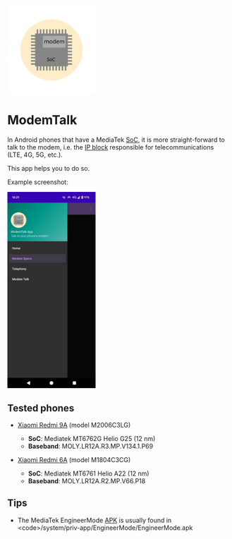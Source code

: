 <img src="images/ic_modemtalk_for_MD.svg" alt="app icon" width="200px" />

# ModemTalk
In Android phones that have a MediaTek [SoC](https://en.wikipedia.org/wiki/System_on_a_chip), it is more straight-forward to talk to the modem, i.e. the [IP block](https://en.wikipedia.org/wiki/Semiconductor_intellectual_property_core) responsible for telecommunications (LTE, 4G, 5G, etc.).

This app helps you to do so.

Example screenshot:



<img src="images/example1_screenshot.jpeg" alt="app icon" width="200px" />


## Tested phones

* [Xiaomi Redmi 9A](https://www.gsmarena.com/xiaomi_redmi_9a-10279.php) (model M2006C3LG)
  * **SoC**: Mediatek MT6762G Helio G25 (12 nm)
  * **Baseband**: MOLY.LR12A.R3.MP.V134.1.P69

* [Xiaomi Redmi 6A](https://www.gsmarena.com/xiaomi_redmi_6a-9217.php) (model M1804C3CG)
  * **SoC**: Mediatek MT6761 Helio A22 (12 nm)
  * **Baseband**: MOLY.LR12A.R2.MP.V66.P18




## Tips

* The MediaTek EngineerMode [APK](https://en.wikipedia.org/wiki/Apk_(file_format)) is  usually found in <code>/system/priv-app/EngineerMode/EngineerMode.apk</code>
